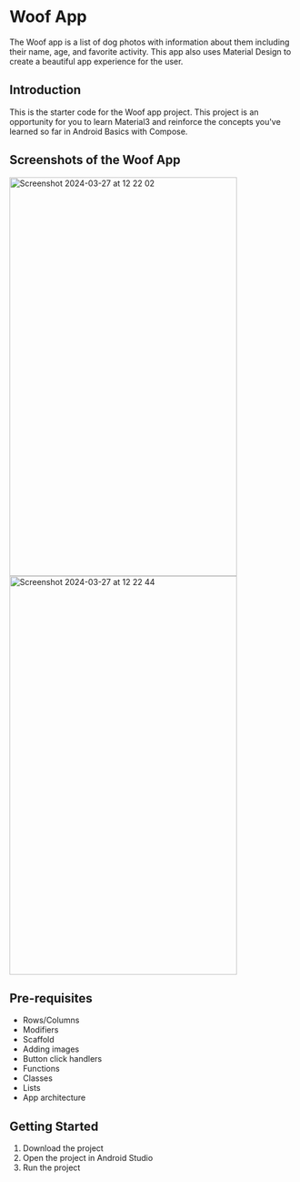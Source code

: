 Woof App
==================================

The Woof app is a list of dog photos with information about them including their name, age, and favorite activity. This app also uses Material Design to create a beautiful app experience for the user.

Introduction
------------

This is the starter code for the Woof app project. This project is an opportunity for you to learn Material3 and reinforce the concepts you've learned so far in Android Basics with Compose.

Screenshots of the Woof App
--------------
<img width="400" height="700" alt="Screenshot 2024-03-27 at 12 22 02" src="https://github.com/Hitendra27/Woof/assets/73651340/463b67f8-d688-44e0-b5f8-a183a9aa82ac">
<img width="400" height="700" alt="Screenshot 2024-03-27 at 12 22 44" src="https://github.com/Hitendra27/Woof/assets/73651340/0a86cb9f-d8be-4602-b8d6-e3681979464e">


Pre-requisites
--------------

- Rows/Columns
- Modifiers
- Scaffold
- Adding images
- Button click handlers
- Functions
- Classes
- Lists
- App architecture

Getting Started
---------------

1. Download the project
2. Open the project in Android Studio
3. Run the project
